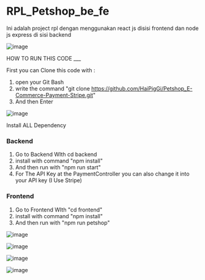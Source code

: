 # RPL_Petshop_be_fe
Ini adalah project rpl dengan menggunakan react js disisi frontend dan node js express di sisi backend

![image](https://github.com/HaiPigGi/Petshop_E-Commerce-Payment-Stripe/assets/119752348/712a0356-9d1a-48f8-82a9-ed6c2db3423c)



HOW TO RUN THIS CODE ___

First you can Clone this code with : 
1.  open your Git Bash 
2.  write the command "git clone https://github.com/HaiPigGi/Petshop_E-Commerce-Payment-Stripe.git"
3.  And then Enter

![image](https://github.com/HaiPigGi/Petshop_E-Commerce-Payment-Stripe/assets/119752348/47d330e7-2d4e-4a83-b861-8219e6f078be)


Install ALL Dependency

### Backend
1. Go to Backend WIth cd backend
2. install with command "npm install"
3. And then run with "npm run start"
4. For The API Key at the PaymentController you can also change it into your API key (I Use Stripe)

### Frontend
1. Go to Frontend WIth "cd frontend"
2. install with command "npm install"
4. And then run with "npm run petshop"



![image](https://github.com/HaiPigGi/Petshop_E-Commerce-Payment-Stripe/assets/119752348/5f1d7345-8114-4d77-b74b-dcc81e283d7d)


![image](https://github.com/HaiPigGi/Petshop_E-Commerce-Payment-Stripe/assets/119752348/e963da44-99dd-4186-93f5-4635e2c30ae0)


![image](https://github.com/HaiPigGi/Petshop_E-Commerce-Payment-Stripe/assets/119752348/1002fb74-385c-4ebb-99af-3a245566de97)


![image](https://github.com/HaiPigGi/Petshop_E-Commerce-Payment-Stripe/assets/119752348/82653bed-47c7-48fc-b928-27652bb52557)



